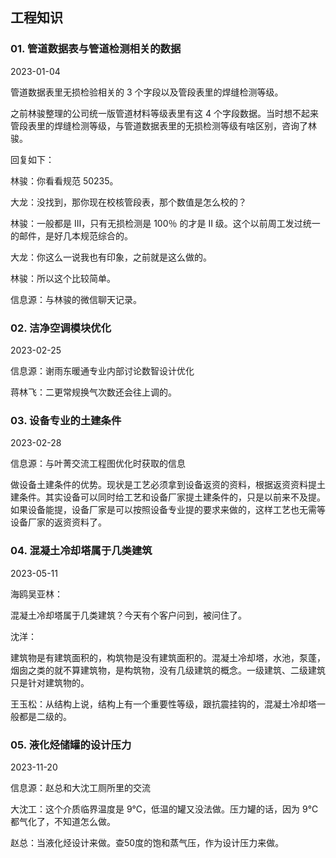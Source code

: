 ## 工程知识

### 01. 管道数据表与管道检测相关的数据

2023-01-04

管道数据表里无损检验相关的 3 个字段以及管段表里的焊缝检测等级。

之前林骏整理的公司统一版管道材料等级表里有这 4 个字段数据。当时想不起来管段表里的焊缝检测等级，与管道数据表里的无损检测等级有啥区别，咨询了林骏。

回复如下：

林骏：你看看规范 50235。

大龙：没找到，那你现在校核管段表，那个数值是怎么校的？

林骏：一般都是 III，只有无损检测是 100％ 的才是 II 级。这个以前周工发过统一的邮件，是好几本规范综合的。

大龙：你这么一说我也有印象，之前就是这么做的。

林骏：所以这个比较简单。

信息源：与林骏的微信聊天记录。

### 02. 洁净空调模块优化

2023-02-25

信息源：谢雨东暖通专业内部讨论数智设计优化

蒋林飞：二更常规换气次数还会往上调的。

### 03. 设备专业的土建条件

2023-02-28

信息源：与叶菁交流工程图优化时获取的信息

做设备土建条件的优势。现状是工艺必须拿到设备返资的资料，根据返资资料提土建条件。其实设备可以同时给工艺和设备厂家提土建条件的，只是以前来不及提。如果设备能提，设备厂家是可以按照设备专业提的要求来做的，这样工艺也无需等设备厂家的返资资料了。

### 04. 混凝土冷却塔属于几类建筑

2023-05-11

海鸥吴亚林：

混凝土冷却塔属于几类建筑？今天有个客户问到，被问住了。

沈洋：

建筑物是有建筑面积的，构筑物是没有建筑面积的。混凝土冷却塔，水池，泵蓬，烟囱之类的就不算建筑物，是构筑物，没有几级建筑的概念。一级建筑、二级建筑只是针对建筑物的。

王玉松：从结构上说，结构上有一个重要性等级，跟抗震挂钩的，混凝土冷却塔一般都是二级的。

### 05. 液化烃储罐的设计压力

2023-11-20

信息源：赵总和大沈工厕所里的交流

大沈工：这个介质临界温度是 9℃，低温的罐又没法做。压力罐的话，因为 9℃ 都气化了，不知道怎么做。

赵总：当液化烃设计来做。查50度的饱和蒸气压，作为设计压力来做。






